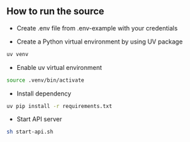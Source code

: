## How to run the source

- Create .env file from .env-example with your credentials

- Create a Python virtual environment by using UV package
```sh
uv venv
```

- Enable uv virtual environment
```sh
source .venv/bin/activate
```

- Install dependency
```sh
uv pip install -r requirements.txt
```

- Start API server
```sh
sh start-api.sh
```